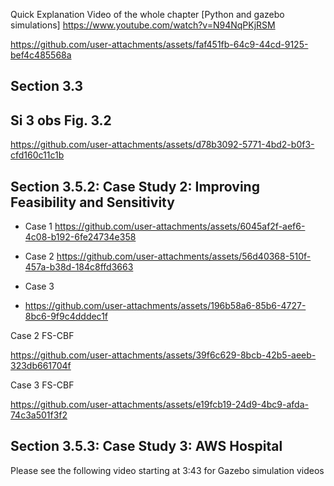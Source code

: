 
Quick Explanation Video of the whole chapter
[Python and gazebo simulations] https://www.youtube.com/watch?v=N94NqPKjRSM


https://github.com/user-attachments/assets/faf451fb-64c9-44cd-9125-bef4c485568a

## Section 3.3
## Si 3 obs Fig. 3.2
https://github.com/user-attachments/assets/d78b3092-5771-4bd2-b0f3-cfd160c11c1b

## Section 3.5.2: Case Study 2: Improving Feasibility and Sensitivity
-  Case 1
https://github.com/user-attachments/assets/6045af2f-aef6-4c08-b192-6fe24734e358

- Case 2
https://github.com/user-attachments/assets/56d40368-510f-457a-b38d-184c8ffd3663

- Case 3
- https://github.com/user-attachments/assets/196b58a6-85b6-4727-8bc6-9f9c4dddec1f


Case 2 FS-CBF

https://github.com/user-attachments/assets/39f6c629-8bcb-42b5-aeeb-323db661704f



Case 3 FS-CBF

https://github.com/user-attachments/assets/e19fcb19-24d9-4bc9-afda-74c3a501f3f2

## Section 3.5.3: Case Study 3: AWS Hospital
Please see the following video starting at 3:43 for Gazebo simulation videos






